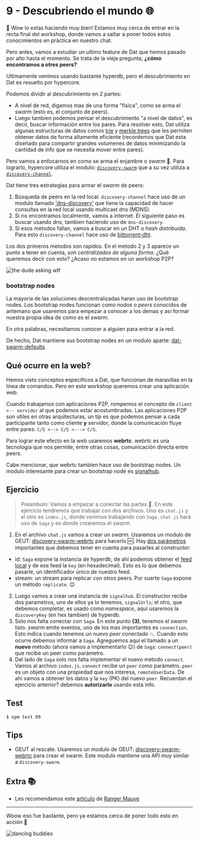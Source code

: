# 9 - Descubriendo el mundo :globe_with_meridians:

:hatched_chick: Wow lo estas haciendo muy bien! Estamos muy cerca de entrar en la recta final del workshop, donde vamos a saltar a poner todos estos conocimientos en práctica en nuestro chat.

Pero antes, vamos a estudiar un ultimo feature de Dat que hemos pasado por alto hasta el momento. Se trata de la vieja pregunta; **¿cómo encontramos a otres peers?**

Ultimamente venimos usando bastante hyperdb, pero el descubrimiento en Dat es resuelto por hypercore.

Podemos dividir al descubrimiento en 2 partes:

- A nivel de red, digamos mas de una forma "física", como se arma el _swarm_ (esto es, el conjunto de peers).
- Luego tambien podemos pensar el descubrimiento "a nivel de datos", es decir, buscar información entre los pares. Para resolver esto, Dat utiliza algunas estructuras de datos comos [trie](https://en.wikipedia.org/wiki/Trie) y [merkle trees](https://en.wikipedia.org/wiki/Merkle_tree) que les permiten obtener datos de forma altamente eficiente (recordemos que Dat esta diseñado para compartir grandes volumenes de datos minimizando la cantidad de info que se necesita mover entre pares).

Pero vamos a enfocarnos en como se arma el enjambre o _swarm_ :honeybee:. Para lograrlo, hypercore utiliza el modulo: [`discovery-swarm`](https://github.com/mafintosh/discovery-swarm) que a su vez utiliza a [`discovery-channel`](https://github.com/maxogden/discovery-channel).

Dat tiene tres estrategias para armar el _swarm_ de peers:

1. Búsqueda de peers en la red local. `discovery-channel` hace uso de un modulo llamado ['dns-discovery'](https://github.com/mafintosh/dns-discovery) que tiene la capacidad de hacer consultas en la red local usando multicast dns (MDNS).
2. Si no encontramos localmente, vamos a internet. El siguiente paso es buscar usando dns, tambien haciendo uso de `dns-discovery`.
3. Si esos metodos fallan, vamos a buscar en un DHT o _hash distribuida_. Para esto `discovery-channel` hace uso de [bittorrent-dht](https://github.com/webtorrent/bittorrent-dht).

Los dos primeros metodos son rapidos. En el metodo 2 y 3 aparece un punto a tener en cuenta, _son centralizados de alguna forma_. ¿Qué queremos decir con esto? ¿Acaso no estamos en un workshop P2P?

![the dude asking wtf](https://bukk.it/dudewtf.gif)

### bootstrap nodes

La mayoria de las soluciones descentralizadas haran uso de bootstrap nodes. Los bootstrap nodes funcionan como nodos o _peers_ conocidos de antemano que usaremos para empezar a conocer a los demas y así formar nuestra propia idea de como es el _swarm_.

En otra palabras, necesitamos conocer a alguien para entrar a la red.

De hecho, Dat mantiene sus bootstrap nodes en un modulo aparte: [dat-swarm-defaults](https://github.com/datproject/dat-swarm-defaults).

## Qué ocurre en la web?

Hemos visto conceptos especificos a Dat, que funcionan de maravillas en la línea de comandos. Pero en este workshop queremos crear una aplicación web.

Cuando trabajamos con aplicaciones P2P, rompemos el concepto de `client <-- servidor` al que podemos estar acostumbradas. Las aplicaciones P2P son utiles en otras arquitecturas, un tip es que podemos pensar a cada participante tanto como cliente **y** servidor, donde la comunicación fluye entre pares: `C/S <--> C/S <---> C/S`.

Para lograr este efecto en la web usaremos **webrtc**. webrtc es una tecnologia que nos permite, entre otras cosas, comunicación directa entre peers.

Cabe mencionar, que webrtc tambien hace uso de bootstrap nodes. Un modulo interesante para crear un bootstrap node es [signalhub](https://github.com/mafintosh/signalhub).

## Ejercicio

> Preambulo: Vamos a empezar a conectar las partes :electric_plug:. En este ejercicio tendremos que trabajar con dos archivos. Uno es `chat.js` y el otro es `index.js`, donde venimos trabajando con `Saga`. `chat.js` hará uso de `Saga` y es donde crearemos el _swarm_.

1. En el archivo `chat.js` vamos a crear un _swarm_. Usaremos un modulo de GEUT: [discovery-swarm-webrtc](/geut-discovery-swarm-webrtc) para hacerlo :cool:.
Hay [dos parámetros](/geut-discovery-swarm-webrtc#const-sw-swarmopts) importantes que debemos tener en cuenta para pasarles al constructor:
  - id: `Saga` expone la instancia de hyperdb, de ahí podemos obtener el [feed local](/hyperdb#dblocal) y de ese feed la `key` (en hexadecimal). Esto es lo que debemos pasarle, un identificador único de nuestro feed.
  - stream: un stream para replicar con otros peers. Por suerte `Saga` expone un método `replicate`. :wink:
2. Luego vamos a crear una instancia de `signalhub`. El constructor recibe dos parametros, uno de ellos ya lo tenemos, `signalUrls`; el otro, que debemos completar, es usado como _namespace_, aquí usaremos la `discoveryKey` (en hex tambien) de hyperdb.
3. Solo nos falta conectar con `Saga`. En este punto **(3)**, tenemos el _swarm_ listo. _swarm_ emite eventos, uno de los mas importantes es `connection`. Esto indica cuando tenemos un nuevo _peer_ conectado :boom:. Cuando esto ocurre debemos informar a `Saga`. Agreguemos aquí el llamado a un **nuevo** método (ahora vamos a implementarlo :wink:) de `Saga`: `connect(peer)` que recibe un peer como parámetro.
4. Del lado de `Saga` solo nos falta implementar el nuevo método `connect`. Vamos al archivo `index.js`. `connect` recibe un `peer` como parámetro. `peer` es un objeto con una propiedad que nos interesa, `remoteUserData`. De ahí vamos a obtener los datos y la `key` (PK) del nuevo `peer`. Recuerdan el ejercicio anterior? debemos **autorizarlo** usando esta info.

## Test

```
$ npm test 09
```

## Tips

- GEUT al rescate. Usaremos un modulo de GEUT: [discovery-swarm-webrtc](/geut-discovery-swarm-webrtc) para crear el swarm. Este modulo mantiene una API muy similar a `discovery-swarm`.

## Extra :books:

- Les recomendamos este [artículo](https://rangermauve.hashbase.io/posts/how-dat-discovers-peers) de [Ranger Mauve](https://mobile.twitter.com/RangerMauve)

___
Woow eso fue bastante, pero ya estamos cerca de poner todo esto en acción :rocket:

![dancing buddies](https://bukk.it/lineup.gif)
